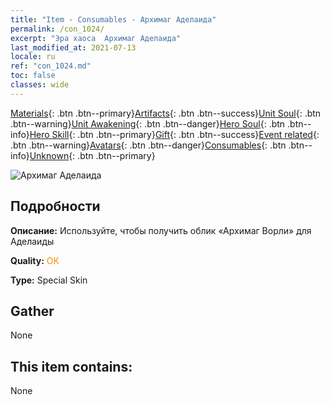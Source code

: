 ```yaml
---
title: "Item - Consumables - Архимаг Аделаида"
permalink: /con_1024/
excerpt: "Эра хаоса  Архимаг Аделаида"
last_modified_at: 2021-07-13
locale: ru
ref: "con_1024.md"
toc: false
classes: wide
---
```

 [Materials](/ItemsRU/){: .btn .btn--primary}[Artifacts](/ItemsRU/Artifacts/){: .btn .btn--success}[Unit Soul](/ItemsRU/UnitSoul/){: .btn .btn--warning}[Unit Awakening](/ItemsRU/UnitAwakening/){: .btn .btn--danger}[Hero Soul](/ItemsRU/HeroSoul/){: .btn .btn--info}[Hero Skill](/ItemsRU/HeroSkill/){: .btn .btn--primary}[Gift](/ItemsRU/Gift/){: .btn .btn--success}[Event related](/ItemsRU/Events/){: .btn .btn--warning}[Avatars](/ItemsRU/Avatars/){: .btn .btn--danger}[Consumables](/ItemsRU/Consumables/){: .btn .btn--info}[Unknown](/ItemsRU/Unknown/){: .btn .btn--primary}

 ![Архимаг Аделаида](/images/h/h_Adelaide4.jpg)

## Подробности
 **Описание:** Используйте, чтобы получить облик «Архимаг Ворли» для Аделаиды

 **Quality:** <span style="color: #FF8C00">OK</span>

 **Type:** Special Skin

## Gather

  None

## This item contains:

  None


